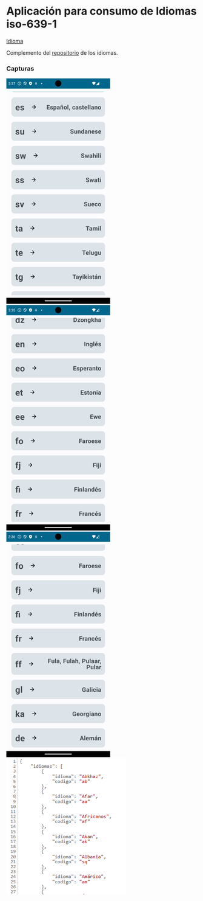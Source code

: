 # Aplicación para consumo de Idiomas iso-639-1

[Idioma](https://juanmedina100.github.io/idiomas-iso-639-1-json/idiomas-639-1.json)

Complemento del [repositorio](https://github.com/juanmedina100/idiomas-iso-639-1-json) de los idiomas.

### Capturas

![](asset/img01.png)
![](asset/img02.png)
![](asset/img03.png)
![](asset/img04.png)